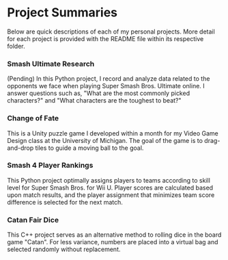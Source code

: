 # Project Summaries

Below are quick descriptions of each of my personal projects.  More detail for each project is provided with the README file within its respective folder.

### Smash Ultimate Research
(Pending) In this Python project, I record and analyze data related to the opponents we face when playing Super Smash Bros. Ultimate online.  I answer questions such as, "What are the most commonly picked characters?" and "What characters are the toughest to beat?"

### Change of Fate
This is a Unity puzzle game I developed within a month for my Video Game Design class at the University of Michigan.  The goal of the game is to drag-and-drop tiles to guide a moving ball to the goal.

### Smash 4 Player Rankings
This Python project optimally assigns players to teams according to skill level for Super Smash Bros. for Wii U.  Player scores are calculated based upon match results, and the player assignment that minimizes team score difference is selected for the next match.

### Catan Fair Dice
This C++ project serves as an alternative method to rolling dice in the board game "Catan".  For less variance, numbers are placed into a virtual bag and selected randomly without replacement.
